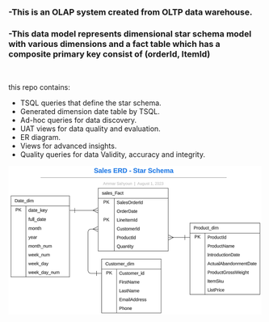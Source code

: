 ### -This is an OLAP system created from OLTP data warehouse. 
### -This data model represents dimensional star schema model with various dimensions and a fact table which has a composite primary key consist of (orderId, ItemId)

<br>

this repo contains:
* TSQL queries that define the star schema.
* Generated dimension date table by TSQL.
* Ad-hoc queries for data discovery.
* UAT views for data quality and evaluation.
* ER diagram.
* Views for advanced insights.
* Quality queries for data Validity, accuracy and integrity.


![ER diagram](ER_StarSchema.png)
